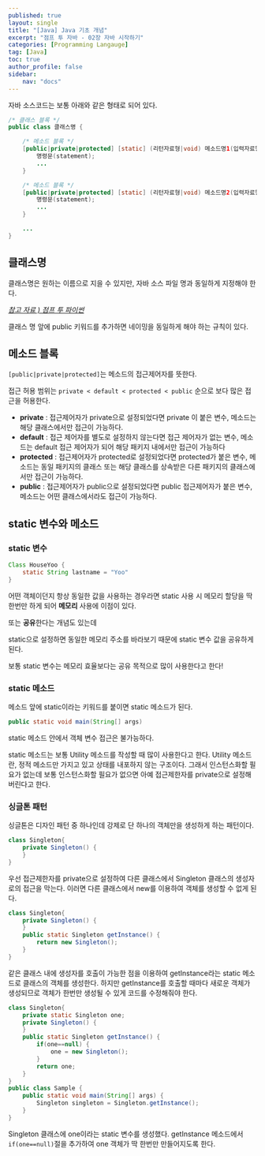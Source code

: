```yaml
---
published: true
layout: single
title: "[Java] Java 기초 개념"
excerpt: "점프 투 자바 - 02장 자바 시작하기"
categories: [Programming Langauge]
tag: [Java]
toc: true
author_profile: false
sidebar:
    nav: "docs"
---
```


자바 소스코드는 보통 아래와 같은 형태로 되어 있다.

```java
/* 클래스 블록 */
public class 클래스명 {

    /* 메소드 블록 */
    [public|private|protected] [static] (리턴자료형|void) 메소드명1(입력자료형 매개변수, ...) {
        명령문(statement);
        ...
    }

    /* 메소드 블록 */
    [public|private|protected] [static] (리턴자료형|void) 메소드명2(입력자료형 매개변수, ...) {
        명령문(statement);
        ...
    }

    ...
}
```

## 클래스명

클래스명은 원하는 이름으로 지을 수 있지만, 자바 소스 파일 명과 동일하게 지정해야 한다.

[*참고 자료 ) 점프 투 파이썬*](https://wikidocs.net/262)

클래스 명 앞에 public 키워드를 추가하면 네이밍을 동일하게 해야 하는 규칙이 있다.

## 메소드 블록

`[public|private|protected]`는 메소드의 접근제어자를 뜻한다.

접근 허용 범위는 `private < default < protected < public` 순으로 보다 많은 접근을 허용한다.

- **private** : 접근제어자가 private으로 설정되었다면 private 이 붙은 변수, 메소드는 해당 클래스에서만 접근이 가능하다.
- **default** : 접근 제어자를 별도로 설정하지 않는다면 접근 제어자가 없는 변수, 메소드는 default 접근 제어자가 되어 해당 패키지 내에서만 접근이 가능하다
- **protected** : 접근제어자가 protected로 설정되었다면 protected가 붙은 변수, 메소드는 동일 패키지의 클래스 또는 해당 클래스를 상속받은 다른 패키지의 클래스에서만 접근이 가능하다.
- **public** : 접근제어자가 public으로 설정되었다면 public 접근제어자가 붙은 변수, 메소드는 어떤 클래스에서라도 접근이 가능하다.

## static 변수와 메소드

### static 변수

```java
Class HouseYoo {
	static String lastname = "Yoo"
}
```

어떤 객체이던지 항상 동일한 값을 사용하는 경우라면 static 사용 시 메모리 할당을 딱 한번만 하게 되어 **메모리** 사용에 이점이 있다.

또는 **공유**한다는 개념도 있는데

static으로 설정하면 동일한 메모리 주소를 바라보기 때문에 static 변수 값을 공유하게 된다.

보통 static 변수는 메모리 효율보다는 공유 목적으로 많이 사용한다고 한다!

### static 메소드

메소드 앞에 static이라는 키워드를 붙이면 static 메소드가 된다.

```java
public static void main(String[] args)
```

static 메소드 안에서 객체 변수 접근은 불가능하다.

static 메소드는 보통 Utility 메소드를 작성할 때 많이 사용한다고 한다. Utility 메소드란, 정적 메소드만 가지고 있고 상태를 내포하지 않는 구조이다. 그래서 인스턴스화할 필요가 없는데 보통 인스턴스화할 필요가 없으면 아예 접근제한자를 private으로 설정해 버린다고 한다.

### 싱글톤 패턴

싱글톤은 디자인 패턴 중 하나인데 강제로 단 하나의 객체만을 생성하게 하는 패턴이다. 

```java
class Singleton{
	private Singleton() {
	}
}
```

우선 접근제한자를 private으로 설정하여 다른 클래스에서 Singleton 클래스의 생성자로의 접근을 막는다. 이러면 다른 클래스에서 new를 이용하여 객체를 생성할 수 없게 된다.

```java
class Singleton{
	private Singleton() {
	}
	public static Singleton getInstance() {
		return new Singleton();
	}
}
```

같은 클래스 내에 생성자를 호출이 가능한 점을 이용하여 getInstance라는 static 메소드로 클래스의 객체를 생성한다. 하지만 getInstance를 호출할 때마다 새로운 객체가 생성되므로 객체가 한번만 생성될 수 있게 코드를 수정해줘야 한다.

```java
class Singleton{
	private static Singleton one;
	private Singleton() {
	}
	public static Singleton getInstance() {
		if(one==null) {
			one = new Singleton();
		}
		return one;
	}
}
public class Sample {
	public static void main(String[] args) {
		Singleton singleton = Singleton.getInstance();
	}
}
```

Singleton 클래스에 one이라는 static 변수를 생성했다. getInstance 메소드에서 `if(one==null)`절을 추가하여 one 객체가 딱 한번만 만들어지도록 한다.